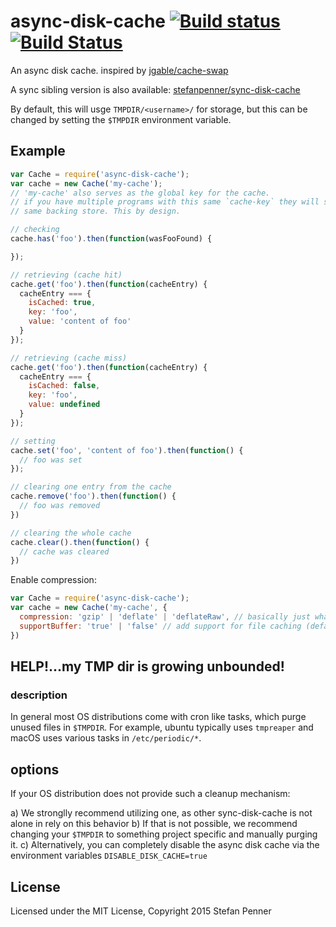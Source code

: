# async-disk-cache [![Build status](https://ci.appveyor.com/api/projects/status/lfliompah66m611x?svg=true)](https://ci.appveyor.com/project/embercli/async-disk-cache) [![Build Status](https://travis-ci.org/stefanpenner/async-disk-cache.svg)](https://travis-ci.org/stefanpenner/async-disk-cache) 

An async disk cache. inspired by [jgable/cache-swap](https://github.com/jgable/cache-swap)

A sync sibling version is also available: [stefanpenner/sync-disk-cache](https://github.com/stefanpenner/sync-disk-cache/)

By default, this will usge `TMPDIR/<username>/` for storage, but this can be changed by setting the `$TMPDIR` environment variable.

## Example

```js
var Cache = require('async-disk-cache');
var cache = new Cache('my-cache');
// 'my-cache' also serves as the global key for the cache.
// if you have multiple programs with this same `cache-key` they will share the
// same backing store. This by design.

// checking
cache.has('foo').then(function(wasFooFound) {

});

// retrieving (cache hit)
cache.get('foo').then(function(cacheEntry) {
  cacheEntry === {
    isCached: true,
    key: 'foo',
    value: 'content of foo'
  }
});

// retrieving (cache miss)
cache.get('foo').then(function(cacheEntry) {
  cacheEntry === {
    isCached: false,
    key: 'foo',
    value: undefined
  }
});

// setting
cache.set('foo', 'content of foo').then(function() {
  // foo was set
});

// clearing one entry from the cache
cache.remove('foo').then(function() {
  // foo was removed
})

// clearing the whole cache
cache.clear().then(function() {
  // cache was cleared
})
```

Enable compression:

```js
var Cache = require('async-disk-cache');
var cache = new Cache('my-cache', {
  compression: 'gzip' | 'deflate' | 'deflateRaw', // basically just what nodes zlib's ships with
  supportBuffer: 'true' | 'false' // add support for file caching (default `false`)
})
```

## HELP!...my TMP dir is growing unbounded!

### description
In general most OS distributions come with cron like tasks, which purge unused files in `$TMPDIR`. For example, ubuntu typically uses `tmpreaper` and macOS uses various tasks in `/etc/periodic/*`.

## options

If your OS distribution does not provide such a cleanup mechanism:

a) We stronglly recommend utilizing one, as other sync-disk-cache is not alone in rely on this behavior
b) If that is not possible, we recommend changing your `$TMPDIR` to something project specific and manually purging it.
c) Alternatively, you can completely disable the async disk cache via the environment variables `DISABLE_DISK_CACHE=true`

## License

Licensed under the MIT License, Copyright 2015 Stefan Penner
